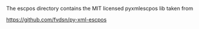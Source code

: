 The escpos directory contains the MIT licensed pyxmlescpos lib taken from

https://github.com/fvdsn/py-xml-escpos
